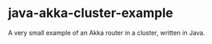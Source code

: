 java-akka-cluster-example
=========================

A very small example of an Akka router in a cluster, written in Java.
